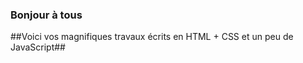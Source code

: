 ### Bonjour à tous ###

##Voici vos magnifiques travaux écrits en HTML + CSS et un peu de JavaScript##
